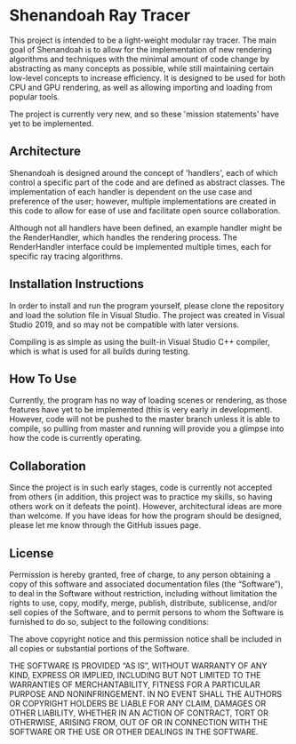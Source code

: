 # Shenandoah Ray Tracer
This project is intended to be a light-weight modular ray tracer.  The
main goal of Shenandoah is to allow for the implementation of new rendering
algorithms and techniques with the minimal amount of code change by
abstracting as many concepts as possible, while still maintaining certain
low-level concepts to increase efficiency.  It is designed to be used for
both CPU and GPU rendering, as well as allowing importing and loading from
popular tools.

The project is currently very new, and so these 'mission statements' have
yet to be implemented.

## Architecture
Shenandoah is designed around the concept of 'handlers', each of which
control a specific part of the code and are defined as abstract classes.
The implementation of each handler is dependent on the use case and 
preference of the user; however, multiple implementations are created
in this code to allow for ease of use and facilitate open source
collaboration.

Although not all handlers have been defined, an example handler might be
the RenderHandler, which handles the rendering process.  The RenderHandler
interface could be implemented multiple times, each for specific ray
tracing algorithms.

## Installation Instructions
In order to install and run the program yourself, please clone the repository
and load the solution file in Visual Studio.  The project was created
in Visual Studio 2019, and so may not be compatible with later versions.

Compiling is as simple as using the built-in Visual Studio C++ compiler,
which is what is used for all builds during testing.

## How To Use
Currently, the program has no way of loading scenes or rendering, as those
features have yet to be implemented (this is very early in development).
However, code will not be pushed to the master branch unless it is able
to compile, so pulling from master and running will provide you a glimpse
into how the code is currently operating.

## Collaboration
Since the project is in such early stages, code is currently not accepted
from others (in addition, this project was to practice my skills, so
having others work on it defeats the point).  However, architectural ideas
are more than welcome.  If you have ideas for how the program should be
designed, please let me know through the GitHub issues page.

## License
Permission is hereby granted, free of charge, to any person obtaining a copy of this software and associated documentation files (the “Software”), to deal in the Software without restriction, including without limitation the rights to use, copy, modify, merge, publish, distribute, sublicense, and/or sell copies of the Software, and to permit persons to whom the Software is furnished to do so, subject to the following conditions:

The above copyright notice and this permission notice shall be included in all copies or substantial portions of the Software.

THE SOFTWARE IS PROVIDED “AS IS”, WITHOUT WARRANTY OF ANY KIND, EXPRESS OR IMPLIED, INCLUDING BUT NOT LIMITED TO THE WARRANTIES OF MERCHANTABILITY, FITNESS FOR A PARTICULAR PURPOSE AND NONINFRINGEMENT. IN NO EVENT SHALL THE AUTHORS OR COPYRIGHT HOLDERS BE LIABLE FOR ANY CLAIM, DAMAGES OR OTHER LIABILITY, WHETHER IN AN ACTION OF CONTRACT, TORT OR OTHERWISE, ARISING FROM, OUT OF OR IN CONNECTION WITH THE SOFTWARE OR THE USE OR OTHER DEALINGS IN THE SOFTWARE.